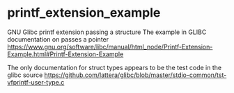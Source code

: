 # printf_extension_example
GNU Glibc printf extension passing a structure
The example in GLIBC documentation on passes a pointer 
https://www.gnu.org/software/libc/manual/html_node/Printf-Extension-Example.html#Printf-Extension-Example

The only documentation for struct types appears to be 
the test code in the glibc source 
https://github.com/lattera/glibc/blob/master/stdio-common/tst-vfprintf-user-type.c
